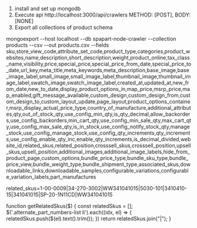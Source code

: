 1. install and set up mongodb
2. Execute api http://localhost:3000/api/crawlers METHOD: [POST], BODY: [NONE]
3. Export all collections of product schema

mongoexport --host localhost --db spapart-node-crawler --collection products --csv --out products.csv --fields sku,store_view_code,attribute_set_code,product_type,categories,product_websites,name,description,short_description,weight,product_online,tax_class_name,visibility,price,special_price,special_price_from_date,special_price_to_date,url_key,meta_title,meta_keywords,meta_description,base_image,base_image_label,small_image,small_image_label,thumbnail_image,thumbnail_image_label,swatch_image,swatch_image_label,created_at,updated_at,new_from_date,new_to_date,display_product_options_in,map_price,msrp_price,map_enabled,gift_message_available,custom_design,custom_design_from,custom_design_to,custom_layout_update,page_layout,product_options_container,msrp_display_actual_price_type,country_of_manufacture,additional_attributes,qty,out_of_stock_qty,use_config_min_qty,is_qty_decimal,allow_backorders,use_config_backorders,min_cart_qty,use_config_min_sale_qty,max_cart_qty,use_config_max_sale_qty,is_in_stock,use_config_notify_stock_qty,manage_stock,use_config_manage_stock,use_config_qty_increments,qty_increments,use_config_enable_qty_inc,enable_qty_increments,is_decimal_divided,website_id,related_skus,related_position,crosssell_skus,crosssell_position,upsell_skus,upsell_position,additional_images,additional_image_labels,hide_from_product_page,custom_options,bundle_price_type,bundle_sku_type,bundle_price_view,bundle_weight_type,bundle_shipment_type,associated_skus,downloadable_links,downloadable_samples,configurable_variations,configurable_variation_labels,part_manufactures



related_skus=1-00-0009|34-270-3002|WW341041015|5030-101|3410410-15|341041015|SP-20-1N11CD|WW341041015



function getRelatedSkus($) {
    const relatedSkus = [];
    $('.alternate_part_numbers-list li').each((idx, el) => {
        relatedSkus.push($(el).text().trim());
    })
    return relatedSkus.join("|");
}